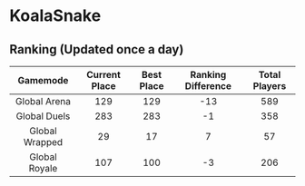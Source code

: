 # KoalaSnake

## Ranking (Updated once a day)
| Gamemode | Current Place | Best Place | Ranking Difference | Total Players |
|:--------:|:-------------:|:----------:|:------------------:|:-------------:|
| Global Arena | 129 | 129 | -13 | 589 |
| Global Duels | 283 | 283 | -1 | 358 |
| Global Wrapped | 29 | 17 | 7 | 57 |
| Global Royale | 107 | 100 | -3 | 206 |

